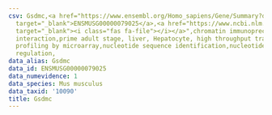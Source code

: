 ```yaml
---
csv: Gsdmc,<a href="https://www.ensembl.org/Homo_sapiens/Gene/Summary?db=core;g=ENSMUSG00000079025"
  target="_blank">ENSMUSG00000079025</a>,<a href="https://www.ncbi.nlm.nih.gov/pubmed/23834426"
  target="_blank"><i class="fas fa-file"></i></a>",chromatin immunoprecipitation assay,direct
  interaction,prime adult stage, liver, Hepatocyte, high throughput transcription
  profiling by microarray,nucleotide sequence identification,nucleotide sequence identification,transcriptional
  regulation,
data_alias: Gsdmc
data_id: ENSMUSG00000079025
data_numevidence: 1
data_species: Mus musculus
data_taxid: '10090'
title: Gsdmc
---
```

